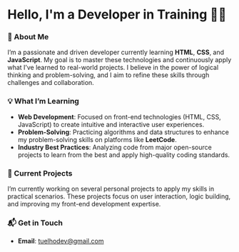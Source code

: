 
# Hello, I'm a Developer in Training 👨‍💻

### 🚀 About Me
I’m a passionate and driven developer currently learning **HTML**, **CSS**, and **JavaScript**. My goal is to master these technologies and continuously apply what I’ve learned to real-world projects. I believe in the power of logical thinking and problem-solving, and I aim to refine these skills through challenges and collaboration.

### 💡 What I’m Learning
- **Web Development**: Focused on front-end technologies (HTML, CSS, JavaScript) to create intuitive and interactive user experiences.
- **Problem-Solving**: Practicing algorithms and data structures to enhance my problem-solving skills on platforms like **LeetCode**.
- **Industry Best Practices**: Analyzing code from major open-source projects to learn from the best and apply high-quality coding standards.

### 🔨 Current Projects
I’m currently working on several personal projects to apply my skills in practical scenarios. These projects focus on user interaction, logic building, and improving my front-end development expertise.

### 📬 Get in Touch
- **Email**: [tuelhodev@gmail.com](mailto:tuelhodev@gmail.com)

